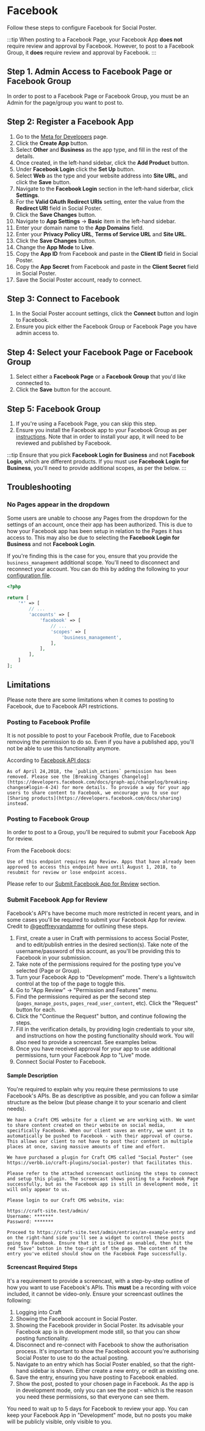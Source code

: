 # Facebook
Follow these steps to configure Facebook for Social Poster.

:::tip
When posting to a Facebook Page, your Facebook App **does not** require review and approval by Facebook. However, to post to a Facebook Group, it **does** require review and approval by Facebook.
:::

## Step 1. Admin Access to Facebook Page or Facebook Group
In order to post to a Facebook Page or Facebook Group, you must be an Admin for the page/group you want to post to.

## Step 2: Register a Facebook App
1. Go to the <a href="https://developers.facebook.com/apps/" target="_blank">Meta for Developers</a> page.
1. Click the **Create App** button.
1. Select **Other** and **Business** as the app type, and fill in the rest of the details.
1. Once created, in the left-hand sidebar, click the **Add Product** button.
1. Under **Facebook Login** click the **Set Up** button.
1. Select **Web** as the type and your website address into **Site URL**, and click the **Save** button.
1. Navigate to the **Facebook Login** section in the left-hand siderbar, click **Settings**.
1. For the **Valid OAuth Redirect URIs** setting, enter the value from the **Redirect URI** field in Social Poster.
1. Click the **Save Changes** button.
1. Navigate to **App Settings** → **Basic** item in the left-hand sidebar.
1. Enter your domain name to the **App Domains** field.
1. Enter your **Privacy Policy URL**, **Terms of Service URL** and **Site URL**.
1. Click the **Save Changes** button.
1. Change the **App Mode** to **Live**.
1. Copy the **App ID** from Facebook and paste in the **Client ID** field in Social Poster.
1. Copy the **App Secret** from Facebook and paste in the **Client Secret** field in Social Poster.
1. Save the Social Poster account, ready to connect.

## Step 3: Connect to Facebook
1. In the Social Poster account settings, click the **Connect** button and login to Facebook.
1. Ensure you pick either the Facebook Group or Facebook Page you have admin access to.

## Step 4: Select your Facebook Page or Facebook Group
1. Select either a **Facebook Page** or a **Facebook Group** that you'd like connected to.
1. Click the **Save** button for the account.

## Step 5: Facebook Group
1. If you're using a Facebook Page, you can skip this step.
1. Ensure you install the Facebook app to your Facebook Group as per [instructions](https://www.facebook.com/help/261149227954100). Note that in order to install your app, it will need to be reviewed and published by Facebook.

:::tip
Ensure that you pick **Facebook Login for Business** and not **Facebook Login**, which are different products. If you must use **Facebook Login for Business**, you'll need to provide additional scopes, as per the below. 
:::

## Troubleshooting

### No Pages appear in the dropdown
Some users are unable to choose any Pages from the dropdown for the settings of an account, once their app has been authorized. This is due to how your Facebook app has been setup in relation to the Pages it has access to. This may also be due to selecting the **Facebook Login for Business** and not **Facebook Login**.

If you're finding this is the case for you, ensure that you provide the `business_management` additional scope. You'll need to disconnect and reconnect your account. You can do this by adding the following to your [configuration file](docs:get-started/configuration).


```php
<?php

return [
    '*' => [
        // ...
        'accounts' => [
            'facebook' => [
                // ...
                'scopes' => [
                    'business_management',
                ],
            ],
        ],
    ]
];
```

## Limitations
Please note there are some limitations when it comes to posting to Facebook, due to Facebook API restrictions.

### Posting to Facebook Profile
It is not possible to post to your Facebook Profile, due to Facebook removing the permission to do so. Even if you have a published app, you'll not be able to use this functionality anymore.

According to [Facebook API docs](https://developers.facebook.com/docs/graph-api/changelog/non-versioned-changes/apr-24-2018#login-4-24):

```
As of April 24,2018, the `publish_actions` permission has been removed. Please see the [Breaking Changes Changelog](https://developers.facebook.com/docs/graph-api/changelog/breaking-changes#login-4-24) for more details. To provide a way for your app users to share content to Facebook, we encourage you to use our [Sharing products](https://developers.facebook.com/docs/sharing) instead.
```

### Posting to Facebook Group
In order to post to a Group, you'll be required to submit your Facebook App for review. 

From the Facebook docs:

```
Use of this endpoint requires App Review. Apps that have already been approved to access this endpoint have until August 1, 2018, to resubmit for review or lose endpoint access.
```

Please refer to our [Submit Facebook App for Review](#submit-facebook-app-for-review) section.

### Submit Facebook App for Review
Facebook's API's have become much more restricted in recent years, and in some cases you'll be required to submit your Facebook App for review. Credit to [@geoffreyvandamme](https://github.com/verbb/social-poster/issues/32) for outlining these steps.

1. First, create a user in Craft with permissions to access Social Poster, and to edit/publish entries in the desired section(s). Take note of the username/password of this account, as you'll be providing this to Facebook in your submission.
1. Take note of the permissions required for the posting type you've selected (Page or Group).
1. Turn your Facebook App to "Development" mode. There's a lightswitch control at the top of the page to toggle this.
1. Go to "App Review" → "Permission and Features" menu.
1. Find the permissions required as per the second step (`pages_manage_posts`, `pages_read_user_content`, etc). Click the "Request" button for each.
1. Click the "Continue the Request" button, and continue following the steps.
1. Fill in the verification details, by providing login credentials to your site, and instructions on how the posting functionality should work. You will also need to provide a screencast. See examples below.
1. Once you have received approval for your app to use additional permissions, turn your Facebook App to "Live" mode.
1. Connect Social Poster to Facebook.

#### Sample Description
You're required to explain why you require these permissions to use Facebook's APIs. Be as descriptive as possible, and you can follow a similar structure as the below (but please change it to your scenario and client needs).

```
We have a Craft CMS website for a client we are working with. We want to share content created on their website on social media, specifically Facebook. When our client saves an entry, we want it to automatically be pushed to Facebook - with their approval of course. This allows our client to not have to post their content in multiple places at once, saving massive amounts of time and effort.

We have purchased a plugin for Craft CMS called "Social Poster" (see https://verbb.io/craft-plugins/social-poster) that facilitates this. 

Please refer to the attached screencast outlining the steps to connect and setup this plugin. The screencast shows posting to a Facebook Page successfully, but as the Facebook app is still in development mode, it will only appear to us.

Please login to our Craft CMS website, via:

https://craft-site.test/admin/
Username: *******
Password: *******

Proceed to https://craft-site.test/admin/entries/an-example-entry and on the right-hand side you'll see a widget to control these posts going to Facebook. Ensure that it is ticked as enabled, then hit the red "Save" button in the top-right of the page. The content of the entry you've edited should show on the Facebook Page successfully.
```

#### Screencast Required Steps
It's a requirement to provide a screencast, with a step-by-step outline of how you want to use Facebook's APIs. This **must** be a recording with voice included, it cannot be video-only. Ensure your screencast outlines the following:

1. Logging into Craft
1. Showing the Facebook account in Social Poster.
1. Showing the Facebook provider in Social Poster. Its advisable your Facebook app is in development mode still, so that you can show posting functionality.
1. Disconnect and re-connect with Facebook to show the authorisation process. It's important to show the Facebook account you're authorising Social Poster to use to do the actual posting.
1. Navigate to an entry which has Social Poster enabled, so that the right-hand sidebar is shown. Either create a new entry, or edit an existing one.
1. Save the entry, ensuring you have posting to Facebook enabled.
1. Show the post, posted to your chosen page in Facebook. As the app is in development mode, only you can see the post - which is the reason you need these permissions, so that everyone can see them.

You need to wait up to 5 days for Facebook to review your app. You can keep your Facebook App in "Development" mode, but no posts you make will be publicly visible, only visible to you.

